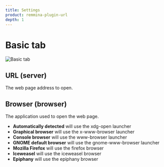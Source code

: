 ```yaml
---
title: Settings
product: remmina-plugin-url
depth: 1
---
```


# Basic tab

![Basic tab](/resources/remmina-plugin-url/archive/latest/english/general.png?classes=center)

## URL (server)
The web page address to open.
## Browser (browser)
The application used to open the web page.
* **Automatically detected** will use the xdg-open launcher
* **Graphical browser** will use the x-www-browser launcher
* **Console browser** will use the www-browser launcher
* **GNOME default browser** will use the gnome-www-browser launcher
* **Mozilla Firefox** will use the firefox browser
* **Iceweasel** will use the iceweasel browser
* **Epiphany** will use the epiphany browser